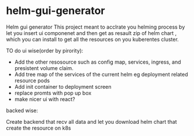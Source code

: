 # helm-gui-generator
Helm gui generator
This project meant to acclrate you helming process by let you insert ui componenet and then get as resault zip of helm chart , which you can install to
get all the resources on you kuberentes cluster.

TO do
ui wise(order by pirority):
  - Add the other resosource such as config map, services, ingress, and presistent volume claim.
  - Add tree map of the services of the current helm eg deployment related resource pods
  - Add init container to deployment screen
  - replace promts with pop up box
  - make nicer ui with react?
  
  backed wise:
  
  Create backend that recv all data and let you download helm chart that create the resource on k8s
  
